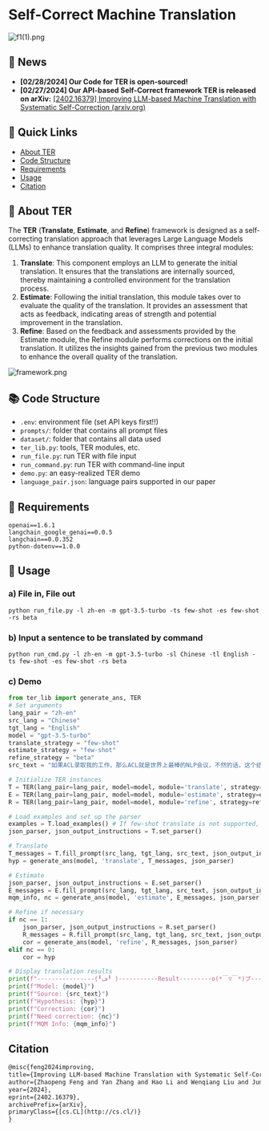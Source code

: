 # Self-Correct Machine Translation

![f1(1).png](Self-Correct%20Machine%20Translation%2011f9e63afc4d4b60a95b63fb09e2dcf7/f1(1).png)

## **🔔 News**

- **[02/28/2024] Our Code for TER is open-sourced!**
- **[02/27/2024] Our API-based Self-Correct framework TER is released on arXiv:** [[2402.16379] Improving LLM-based Machine Translation with Systematic Self-Correction (arxiv.org)](https://arxiv.org/abs/2402.16379)

## **🚀 Quick Links**

- [About TER](https://www.notion.so/Self-Correct-Machine-Translation-11f9e63afc4d4b60a95b63fb09e2dcf7?pvs=21)
- [Code Structure](https://www.notion.so/Self-Correct-Machine-Translation-11f9e63afc4d4b60a95b63fb09e2dcf7?pvs=21)
- [Requirements](https://www.notion.so/Self-Correct-Machine-Translation-11f9e63afc4d4b60a95b63fb09e2dcf7?pvs=21)
- [Usage](https://www.notion.so/Self-Correct-Machine-Translation-11f9e63afc4d4b60a95b63fb09e2dcf7?pvs=21)
- [Citation](https://www.notion.so/Self-Correct-Machine-Translation-11f9e63afc4d4b60a95b63fb09e2dcf7?pvs=21)

## **🤖** About TER

The **TER** (**Translate**, **Estimate**, and **Refine**) framework is designed as a self-correcting translation approach that leverages Large Language Models (LLMs) to enhance translation quality. It comprises three integral modules:

1. **Translate**: This component employs an LLM to generate the initial translation. It ensures that the translations are internally sourced, thereby maintaining a controlled environment for the translation process.
2. **Estimate**: Following the initial translation, this module takes over to evaluate the quality of the translation. It provides an assessment that acts as feedback, indicating areas of strength and potential improvement in the translation.
3. **Refine**: Based on the feedback and assessments provided by the Estimate module, the Refine module performs corrections on the initial translation. It utilizes the insights gained from the previous two modules to enhance the overall quality of the translation.

![framework.png](Self-Correct%20Machine%20Translation%2011f9e63afc4d4b60a95b63fb09e2dcf7/framework.png)

## **📚** Code Structure

- `.env`: environment file (set API keys first!!)
- `prompts/`: folder that contains all prompt files
- `dataset/`: folder that contains all data used
- `ter_lib.py`: tools, TER modules, etc.
- `run_file.py`: run TER with file input
- `run_command.py`: run TER with command-line input
- `demo.py`: an easy-realized TER demo
- `language_pair.json`: language pairs supported in our paper

## **📃** Requirements

```
openai==1.6.1
langchain_google_genai==0.0.5
langchain==0.0.352
python-dotenv==1.0.0
```

## **💁** Usage

### a) File in, File out

```
python run_file.py -l zh-en -m gpt-3.5-turbo -ts few-shot -es few-shot -rs beta
```

### b) Input a sentence to be translated by command

```
python run_cmd.py -l zh-en -m gpt-3.5-turbo -sl Chinese -tl English -ts few-shot -es few-shot -rs beta
```

### c) Demo

```python
from ter_lib import generate_ans, TER    
# Set arguments
lang_pair = "zh-en"
src_lang = "Chinese"
tgt_lang = "English"
model = "gpt-3.5-turbo"
translate_strategy = "few-shot"
estimate_strategy = "few-shot"
refine_strategy = "beta"
src_text = "如果ACL录取我的工作，那么ACL就是世界上最棒的NLP会议，不然的话，这个结论就有待商榷。"

# Initialize TER instances
T = TER(lang_pair=lang_pair, model=model, module='translate', strategy=translate_strategy)
E = TER(lang_pair=lang_pair, model=model, module='estimate', strategy=estimate_strategy)
R = TER(lang_pair=lang_pair, model=model, module='refine', strategy=refine_strategy)

# Load examples and set up the parser
examples = T.load_examples() # If few-shot translate is not supported, automatically use zero-shot translate
json_parser, json_output_instructions = T.set_parser()

# Translate
T_messages = T.fill_prompt(src_lang, tgt_lang, src_text, json_output_instructions, examples)
hyp = generate_ans(model, 'translate', T_messages, json_parser)

# Estimate
json_parser, json_output_instructions = E.set_parser()
E_messages = E.fill_prompt(src_lang, tgt_lang, src_text, json_output_instructions, examples, hyp)
mqm_info, nc = generate_ans(model, 'estimate', E_messages, json_parser)

# Refine if necessary
if nc == 1:
    json_parser, json_output_instructions = R.set_parser()
    R_messages = R.fill_prompt(src_lang, tgt_lang, src_text, json_output_instructions, examples, hyp, mqm_info)
    cor = generate_ans(model, 'refine', R_messages, json_parser)
elif nc == 0:
    cor = hyp

# Display translation results
print(f"----------------(╹ڡ╹ )-----------Result---------o(*￣▽￣*)ブ-----------------")
print(f"Model: {model}")
print(f"Source: {src_text}")
print(f"Hypothesis: {hyp}")
print(f"Correction: {cor}")
print(f"Need correction: {nc}")
print(f"MQM Info: {mqm_info}")
```

## Citation

```latex
@misc{feng2024improving,
title={Improving LLM-based Machine Translation with Systematic Self-Correction},
author={Zhaopeng Feng and Yan Zhang and Hao Li and Wenqiang Liu and Jun Lang and Yang Feng and Jian Wu and Zuozhu Liu},
year={2024},
eprint={2402.16379},
archivePrefix={arXiv},
primaryClass={[cs.CL](http://cs.cl/)}
}
```
